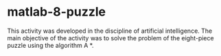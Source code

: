 # matlab-8-puzzle
This activity was developed in the discipline of artificial intelligence. The main objective of the activity was to solve the problem of the eight-piece puzzle using the algorithm A *.

